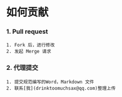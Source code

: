 # 如何贡献

### 1. Pull request
    1. Fork 后，进行修改
    2. 发起 Merge 请求

### 2. 代理提交
    1. 提交规范编写的Word，Markdown 文件
    2. 联系[我](drinktoomuchsax@qq.com)整理上传
